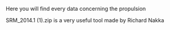 Here you will find every data concerning the propulsion


SRM_2014.1 (1).zip is a very useful tool made by Richard Nakka
